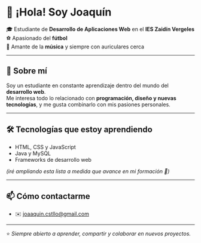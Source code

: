 # 👋 ¡Hola! Soy Joaquín  

🎓 Estudiante de **Desarrollo de Aplicaciones Web** en el **IES Zaidín Vergeles**  
⚽ Apasionado del **fútbol**  
🎵 Amante de la **música** y siempre con auriculares cerca  

---

## 🚀 Sobre mí  
Soy un estudiante en constante aprendizaje dentro del mundo del **desarrollo web**.  
Me interesa todo lo relacionado con **programación, diseño y nuevas tecnologías**, y me gusta combinarlo con mis pasiones personales.  

---

## 🛠️ Tecnologías que estoy aprendiendo  
- HTML, CSS y JavaScript  
- Java y MySQL  
- Frameworks de desarrollo web  

*(iré ampliando esta lista a medida que avance en mi formación 🚀)*

---

## 📫 Cómo contactarme  
- ✉️ joaaquin.cstllo@gmail.com  

---

⭐️ *Siempre abierto a aprender, compartir y colaborar en nuevos proyectos.*
